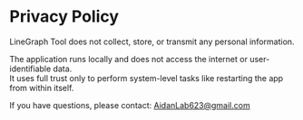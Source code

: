# Privacy Policy

LineGraph Tool does not collect, store, or transmit any personal information.

The application runs locally and does not access the internet or user-identifiable data.  
It uses full trust only to perform system-level tasks like restarting the app from within itself.

If you have questions, please contact: AidanLab623@gmail.com
